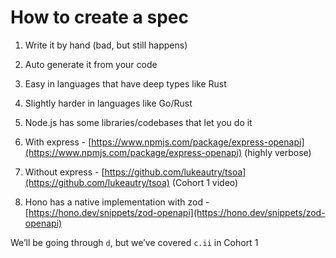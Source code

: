 # How to create a spec

1.  Write it by hand (bad, but still happens)

2.  Auto generate it from your code

1.  Easy in languages that have deep types like Rust
2.  Slightly harder in languages like Go/Rust
3.  Node.js has some libraries/codebases that let you do it

1.  With express - [https://www.npmjs.com/package/express-openapi](https://www.npmjs.com/package/express-openapi) (highly verbose)
2.  Without express - [https://github.com/lukeautry/tsoa](https://github.com/lukeautry/tsoa) (Cohort 1 video)

5.  Hono has a native implementation with zod - [https://hono.dev/snippets/zod-openapi](https://hono.dev/snippets/zod-openapi)

We’ll be going through `d`, but we’ve covered `c.ii` in Cohort 1